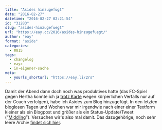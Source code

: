 ```yaml
---
title: "Asides hinzugefügt"
date: "2016-02-27"
datetime: "2016-02-27 02:21:54"
id: "31283"
slug: "asides-hinzugefuegt"
url: "https://eay.cc/2016/asides-hinzugefuegt/"
author: "eay"
format: "aside"
categories:
  - 0815
tags:
  - changelog
  - eayz
  - in-eigener-sache
meta:
  - yourls_shorturl: "https://eay.li/2rs"
---
```


Damit der Abend dann doch noch was produktives hatte (das FC-Spiel gegen Hertha konnte ich ja [trotz Karte](https://twitter.com/eay/status/703232898086916096) wegen körperlichen Verfalls nur auf der Couch verfolgen), habe ich Asides zum Blog hinzugefügt. In den letzten bloglosen Tagen und Wochen war mir irgendwie nach einer einer Textform kleiner als ein Blogpost und größer als ein Status-Update/Tweet (“[Middling](//eay.cc/2014/10-jahre-nach-spreeblicks-jamba-kurs-blogging-2014/)”). Versuchen wir's also mal damit. Das dazugehörige, noch sehr leere Archiv [findet sich hier](//eay.cc/type/aside/).
